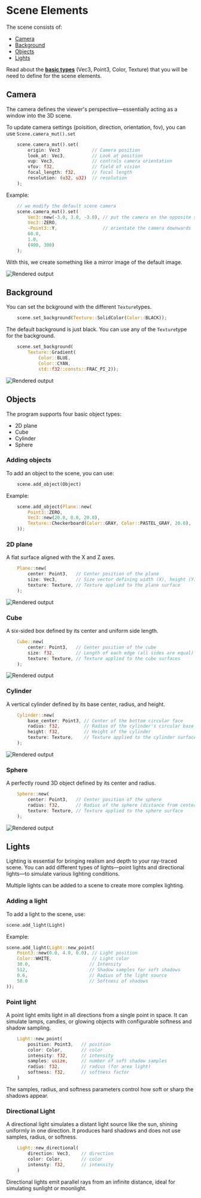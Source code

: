 # Scene Elements
The scene consists of:
- [Camera](#camera)
- [Background](#background)
- [Objects](#objects)
- [Lights](#lights)

Read about the [**basic types**](README_basic_types.md) (Vec3, Point3, Color, Texture) that you will be need to define for the scene elements.

## **Camera**
The camera defines the viewer's perspective—essentially acting as a window into the 3D scene.

To update camera settings (poisition, direction, orientation, fov), you can use `Scene.camera_mut().set`
```rust
    scene.camera_mut().set(
        origin: Vec3            // Camera position
        look_at: Vec3,          // Look at position
        vup: Vec3,              // controls camera orientation
        vfov: f32,              // field of vision
        focal_length: f32,      // focal length
        resolution: (u32, u32)  // resolution
    );
```

Example:
```rust
    // we modify the default scene camera
    scene.camera_mut().set(
        Vec3::new(-3.0, 3.0, -3.0), // put the camera on the opposite side
        Vec3::ZERO,
        -Point3::Y,                 // orientate the camera downwards
        60.0,
        1.0,
        (400, 300)
    );
```
With this, we create something like a mirror image of the default image.

![Rendered output](demo2.png)

## **Background**
You can set the bckground with the different `Texture`types.
```rust
    scene.set_background(Texture::SolidColor(Color::BLACK));
```
The default background is just black. You can use any of the `Texture`type for the background.
```rust
    scene.set_background(
        Texture::Gradient(
            Color::BLUE,
            Color::CYAN,
            std::f32::consts::FRAC_PI_2));
```
![Rendered output](demo7.png)

## **Objects**
The program supports four basic object types:
- 2D plane
- Cube
- Cylinder
- Sphere

### Adding objects
To add an object to the scene, you can use:
```rust
    scene.add_object(Object)
```
Example:
```rust
    scene.add_object(Plane::new(
        Point3::ZERO,
        Vec3::new(20.0, 0.0, 20.0),
        Texture::Checkerboard(Color::GRAY, Color::PASTEL_GRAY, 20.0),
    ));
```

### 2D plane
A flat surface aligned with the X and Z axes.
```rust
    Plane::new(
        center: Point3,   // Center position of the plane
        size: Vec3,       // Size vector defining width (X), height (Y), and depth (Z)
        texture: Texture, // Texture applied to the plane surface
    );
```
![Rendered output](demo3.png)

### Cube
A six-sided box defined by its center and uniform side length.
```rust
    Cube::new(
        center: Point3,   // Center position of the cube
        size: f32,        // Length of each edge (all sides are equal)
        texture: Texture, // Texture applied to the cube surfaces
    );
```
![Rendered output](demo4.png)

### Cylinder
A vertical cylinder defined by its base center, radius, and height.
```rust
    Cylinder::new(
        base_center: Point3, // Center of the bottom circular face
        radius: f32,         // Radius of the cylinder's circular base
        height: f32,         // Height of the cylinder
        texture: Texture,    // Texture applied to the cylinder surface
    );
```
![Rendered output](demo5.png)

### Sphere
A perfectly round 3D object defined by its center and radius.
```rust
    Sphere::new(
        center: Point3,   // Center position of the sphere
        radius: f32,      // Radius of the sphere (distance from center to surface)
        texture: Texture, // Texture applied to the sphere surface
    );
```
![Rendered output](demo6.png)

## **Lights**
Lighting is essential for bringing realism and depth to your ray-traced scene. You can add different types of lights—point lights and directional lights—to simulate various lighting conditions.

Multiple lights can be added to a scene to create more complex lighting.

### Adding a light
To add a light to the scene, use:
```rust
scene.add_light(Light)
```

Example:
```rust
scene.add_light(Light::new_point(
    Point3::new(0.0, 4.0, 0.0), // Light position
    Color::WHITE,               // Light color
    30.0,                      // Intensity
    512,                       // Shadow samples for soft shadows
    0.6,                       // Radius of the light source
    50.0                       // Softness of shadows
));
```

### Point light
A point light emits light in all directions from a single point in space. It can simulate lamps, candles, or glowing objects with configurable softness and shadow sampling.
```rust
    Light::new_point(
        position: Point3,   // position
        color: Color,       // color
        intensity: f32,     // intensity
        samples: usize,     // number of soft shadow samples
        radius: f32,        // radius (for area light)
        softness: f32,      // softness factor
    )
``` 
The samples, radius, and softness parameters control how soft or sharp the shadows appear.

### Directional Light
A directional light simulates a distant light source like the sun, shining uniformly in one direction. It produces hard shadows and does not use samples, radius, or softness.
```rust
    Light::new_directional(
        direction: Vec3,    // direction
        color: Color,       // color
        intensty: f32,      // intensity
    )
```
Directional lights emit parallel rays from an infinite distance, ideal for simulating sunlight or moonlight.
